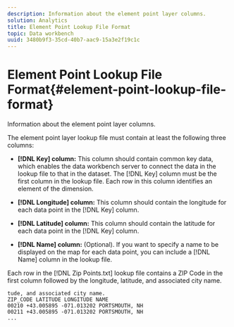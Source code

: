 ```yaml
---
description: Information about the element point layer columns.
solution: Analytics
title: Element Point Lookup File Format
topic: Data workbench
uuid: 3480b9f3-35cd-40b7-aac9-15a3e2f19c1c
---
```


# Element Point Lookup File Format{#element-point-lookup-file-format}

Information about the element point layer columns.

The element point layer lookup file must contain at least the following three columns:

* **[!DNL Key] column:** This column should contain common key data, which enables the data workbench server to connect the data in the lookup file to that in the dataset. The [!DNL Key] column must be the first column in the lookup file. Each row in this column identifies an element of the dimension. 

* **[!DNL Longitude] column:** This column should contain the longitude for each data point in the [!DNL Key] column. 

* **[!DNL Latitude] column:** This column should contain the latitude for each data point in the [!DNL Key] column. 

* **[!DNL Name] column:** (Optional). If you want to specify a name to be displayed on the map for each data point, you can include a [!DNL Name] column in the lookup file.

Each row in the [!DNL Zip Points.txt] lookup file contains a ZIP Code in the first column followed by the longitude, latitude, and associated city name.

```
tude, and associated city name.
ZIP_CODE LATITUDE LONGITUDE NAME
00210 +43.005895 -071.013202 PORTSMOUTH, NH
00211 +43.005895 -071.013202 PORTSMOUTH, NH
...
```

